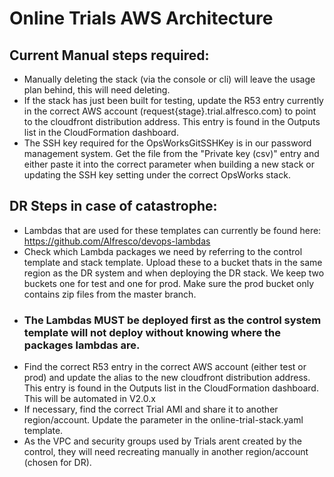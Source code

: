 # Online Trials AWS Architecture

## Current Manual steps required:

- Manually deleting the stack (via the console or cli) will leave the usage plan behind, this will need deleting.
- If the stack has just been built for testing, update the R53 entry currently in the correct AWS account (request{stage}.trial.alfresco.com) to point to the cloudfront distribution address. This entry is found in the Outputs list in the CloudFormation dashboard.
- The SSH key required for the OpsWorksGitSSHKey is in our password management system. Get the file from the "Private key (csv)" entry and either paste it into the correct parameter when building a new stack or updating the SSH key setting under the correct OpsWorks stack.

## DR Steps in case of catastrophe:

- Lambdas that are used for these templates can currently be found here: https://github.com/Alfresco/devops-lambdas
- Check which Lambda packages we need by referring to the control template and stack template. Upload these to a bucket thats in the same region as the DR system and when deploying the DR stack. We keep two buckets one for test and one for prod. Make sure the prod bucket only contains zip files from the master branch.
- ### The Lambdas MUST be deployed first as the control system template will not deploy without knowing where the packages lambdas are.
- Find the correct R53 entry in the correct AWS account (either test or prod) and update the alias to the new cloudfront distribution address. This entry is found in the Outputs list in the CloudFormation dashboard. This will be automated in V2.0.x
- If necessary, find the correct Trial AMI and share it to another region/account. Update the parameter in the online-trial-stack.yaml template.
- As the VPC and security groups used by Trials arent created by the control, they will need recreating manually in another region/account (chosen for DR).

